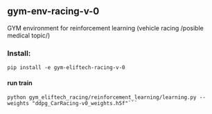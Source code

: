 ## gym-env-racing-v-0
GYM environment for reinforcement learning (vehicle racing /posible medical topic/)


### Install:
```pip install -e gym-eliftech-racing-v-0```


#### run train
```
python gym_eliftech_racing/reinforcement_learning/learning.py --weights "ddpg_CarRacing-v0_weights.h5f"```
